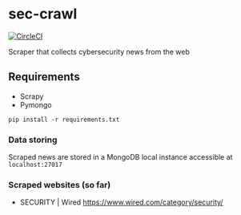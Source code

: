 # sec-crawl
[![CircleCI](https://circleci.com/gh/bobctr/sec-crawl.svg?style=svg)](https://circleci.com/gh/bobctr/sec-crawl)

Scraper that collects cybersecurity news from the web

## Requirements
  - Scrapy
  - Pymongo

```
pip install -r requirements.txt
```
  
  
  
### Data storing
Scraped news are stored in a MongoDB local instance accessible at ```localhost:27017```

### Scraped websites (so far)
  - SECURITY | Wired https://www.wired.com/category/security/
